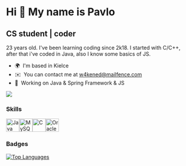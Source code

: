 Hi 👋 My name is Pavlo 
============================

CS student | coder
------------------

23 years old. I've been learning coding since 2k18.
I started with C/C++, after that i've coded in Java, also I know some basics of JS.
* 🌍  I'm based in Kielce
* ✉️  You can contact me at [w4kened@mailfence.com](mailto:w4kened@mailfence.com)
* 🧠  Working on Java & Spring Framework & JS


<a href="https://www.github.com/w4kened" target="_blank" rel="noreferrer"><img
src="https://img.shields.io/github/followers/w4kened?logo=github&style=for-the-badge&color=0891b2&labelColor=1c1917" /></a>

### Skills

<p align="left"><a href="https://www.oracle.com/java/" target="_blank" rel="noreferrer"><img src="https://raw.githubusercontent.com/danielcranney/readme-generator/main/public/icons/skills/java-colored.svg" width="36" height="36" alt="Java" /></a><a href="https://www.mysql.com/" target="_blank" rel="noreferrer"><img src="https://raw.githubusercontent.com/danielcranney/readme-generator/main/public/icons/skills/mysql-colored.svg" width="36" height="36" alt="MySQL" /><a href="https://docs.microsoft.com/en-us/cpp/?view=msvc-170" target="_blank" rel="noreferrer"><img src="https://raw.githubusercontent.com/danielcranney/readme-generator/main/public/icons/skills/c-colored.svg" width="36" height="36" alt="C" /></a></a><a href="https://www.oracle.com/uk/index.html" target="_blank" rel="noreferrer"><img src="https://raw.githubusercontent.com/danielcranney/readme-generator/main/public/icons/skills/oracle-colored.svg" width="36" height="36" alt="Oracle" /></a></p>

### Badges


<a href="https://github.com/w4kened" align="left"><img src="https://github-readme-stats.vercel.app/api/top-langs/?username=w4kened&langs_count=11&title_color=0891b2&text_color=ffffff&icon_color=0891b2&bg_color=1c1917&hide_border=true&locale=en&custom_title=Top%20%Languages" alt="Top Languages" /></a>

